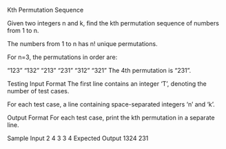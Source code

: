 Kth Permutation Sequence


Given two integers n and k, find the kth permutation sequence of numbers from 1 to n.

The numbers from 1 to n has n! unique permutations.

For n=3, the permutations in order are:

“123”
“132”
“213”
“231”
“312”
“321”
The 4th permutation is “231”.

Testing
Input Format
The first line contains an integer ‘T’, denoting the number of test cases.

For each test case, a line containing space-separated integers ‘n’ and ‘k’.

Output Format
For each test case, print the kth permutation in a separate line.

Sample Input
2
4 3
3 4
Expected Output
1324
231